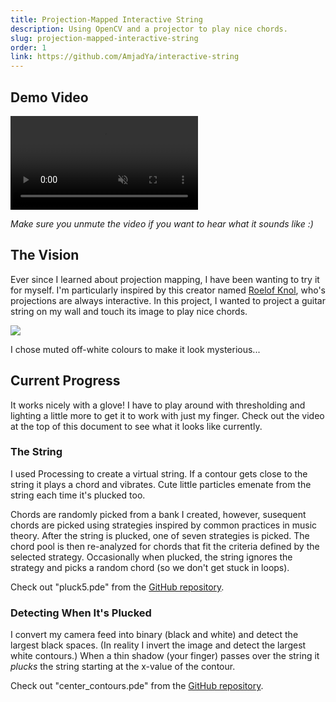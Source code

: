 ```yaml
---
title: Projection-Mapped Interactive String
description: Using OpenCV and a projector to play nice chords.
slug: projection-mapped-interactive-string
order: 1
link: https://github.com/AmjadYa/interactive-string
---
```


## Demo Video

<div class="flex gap-2 flex-wrap sm:flex-nowrap">
    <video src="/videos/pluck with glove.mp4" muted style="justify-content: center ; align-items: center max-height:400px ; aspect-ratio:1; object-fit:cover" controls></video>
</div>

_Make sure you unmute the video if you want to hear what it sounds like :)_

## The Vision

Ever since I learned about projection mapping, I have been wanting to try it for myself. I'm particularly inspired by this creator named <a href="https://www.instagram.com/roelofknol/?hl=en" target="_blank">Roelof Knol</a>, who's projections are always interactive. In this project, I wanted to project a guitar string on my wall and touch its image to play nice chords.

<div class="flex gap-2" style="justify-content: center ; align-items: center">
    <img src="/images/the string.png" style="max-height:400px ; object-fit:cover">
</div>

I chose muted off-white colours to make it look mysterious...

## Current Progress

It works nicely with a glove! I have to play around with thresholding and lighting a little more to get it to work with just my finger. Check out the video at the top of this document to see what it looks like currently.

### The String

I used Processing to create a virtual string. If a contour gets close to the string it plays a chord and vibrates. Cute little particles emenate from the string each time it's plucked too.

Chords are randomly picked from a bank I created, however, susequent chords are picked using strategies inspired by common practices in music theory. After the string is plucked, one of seven strategies is picked. The chord pool is then re-analyzed for chords that fit the criteria defined by the selected strategy. Occasionally when plucked, the string ignores the strategy and picks a random chord (so we don't get stuck in loops).

Check out "pluck5.pde" from the <a href="https://github.com/AmjadYa/interactive-string" target="_blank">GitHub repository</a>.

### Detecting When It's Plucked

I convert my camera feed into binary (black and white) and detect the largest black spaces. (In reality I invert the image and detect the largest white contours.) When a thin shadow (your finger) passes over the string it _plucks_ the string starting at the x-value of the contour.

Check out "center_contours.pde" from the <a href="https://github.com/AmjadYa/interactive-string" target="_blank">GitHub repository</a>.